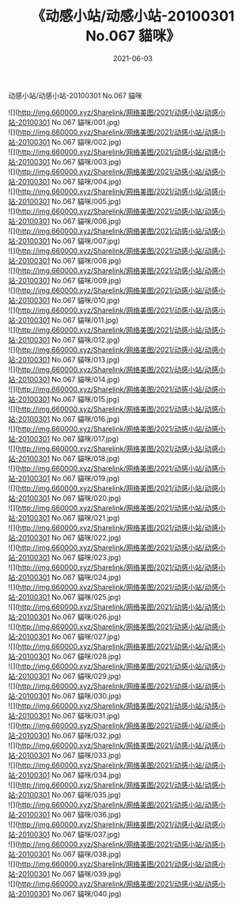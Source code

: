 ﻿---
layout: post
title:  《动感小站/动感小站-20100301 No.067 貓咪》
date:   2021-06-03
img: http://img.660000.xyz/Sharelink/网络美图/2021/动感小站/动感小站-20100301 No.067 貓咪/000.jpg
categories: [美女, 清纯, 唯美]
---

动感小站/动感小站-20100301 No.067 貓咪

 ![](http://img.660000.xyz/Sharelink/网络美图/2021/动感小站/动感小站-20100301 No.067 貓咪/001.jpg) <br>![](http://img.660000.xyz/Sharelink/网络美图/2021/动感小站/动感小站-20100301 No.067 貓咪/002.jpg) <br>![](http://img.660000.xyz/Sharelink/网络美图/2021/动感小站/动感小站-20100301 No.067 貓咪/003.jpg) <br>![](http://img.660000.xyz/Sharelink/网络美图/2021/动感小站/动感小站-20100301 No.067 貓咪/004.jpg) <br>![](http://img.660000.xyz/Sharelink/网络美图/2021/动感小站/动感小站-20100301 No.067 貓咪/005.jpg) <br>![](http://img.660000.xyz/Sharelink/网络美图/2021/动感小站/动感小站-20100301 No.067 貓咪/006.jpg) <br>![](http://img.660000.xyz/Sharelink/网络美图/2021/动感小站/动感小站-20100301 No.067 貓咪/007.jpg) <br>![](http://img.660000.xyz/Sharelink/网络美图/2021/动感小站/动感小站-20100301 No.067 貓咪/008.jpg) <br>![](http://img.660000.xyz/Sharelink/网络美图/2021/动感小站/动感小站-20100301 No.067 貓咪/009.jpg) <br>![](http://img.660000.xyz/Sharelink/网络美图/2021/动感小站/动感小站-20100301 No.067 貓咪/010.jpg) <br>![](http://img.660000.xyz/Sharelink/网络美图/2021/动感小站/动感小站-20100301 No.067 貓咪/011.jpg) <br>![](http://img.660000.xyz/Sharelink/网络美图/2021/动感小站/动感小站-20100301 No.067 貓咪/012.jpg) <br>![](http://img.660000.xyz/Sharelink/网络美图/2021/动感小站/动感小站-20100301 No.067 貓咪/013.jpg) <br>![](http://img.660000.xyz/Sharelink/网络美图/2021/动感小站/动感小站-20100301 No.067 貓咪/014.jpg) <br>![](http://img.660000.xyz/Sharelink/网络美图/2021/动感小站/动感小站-20100301 No.067 貓咪/015.jpg) <br>![](http://img.660000.xyz/Sharelink/网络美图/2021/动感小站/动感小站-20100301 No.067 貓咪/016.jpg) <br>![](http://img.660000.xyz/Sharelink/网络美图/2021/动感小站/动感小站-20100301 No.067 貓咪/017.jpg) <br>![](http://img.660000.xyz/Sharelink/网络美图/2021/动感小站/动感小站-20100301 No.067 貓咪/018.jpg) <br>![](http://img.660000.xyz/Sharelink/网络美图/2021/动感小站/动感小站-20100301 No.067 貓咪/019.jpg) <br>![](http://img.660000.xyz/Sharelink/网络美图/2021/动感小站/动感小站-20100301 No.067 貓咪/020.jpg) <br>![](http://img.660000.xyz/Sharelink/网络美图/2021/动感小站/动感小站-20100301 No.067 貓咪/021.jpg) <br>![](http://img.660000.xyz/Sharelink/网络美图/2021/动感小站/动感小站-20100301 No.067 貓咪/022.jpg) <br>![](http://img.660000.xyz/Sharelink/网络美图/2021/动感小站/动感小站-20100301 No.067 貓咪/023.jpg) <br>![](http://img.660000.xyz/Sharelink/网络美图/2021/动感小站/动感小站-20100301 No.067 貓咪/024.jpg) <br>![](http://img.660000.xyz/Sharelink/网络美图/2021/动感小站/动感小站-20100301 No.067 貓咪/025.jpg) <br>![](http://img.660000.xyz/Sharelink/网络美图/2021/动感小站/动感小站-20100301 No.067 貓咪/026.jpg) <br>![](http://img.660000.xyz/Sharelink/网络美图/2021/动感小站/动感小站-20100301 No.067 貓咪/027.jpg) <br>![](http://img.660000.xyz/Sharelink/网络美图/2021/动感小站/动感小站-20100301 No.067 貓咪/028.jpg) <br>![](http://img.660000.xyz/Sharelink/网络美图/2021/动感小站/动感小站-20100301 No.067 貓咪/029.jpg) <br>![](http://img.660000.xyz/Sharelink/网络美图/2021/动感小站/动感小站-20100301 No.067 貓咪/030.jpg) <br>![](http://img.660000.xyz/Sharelink/网络美图/2021/动感小站/动感小站-20100301 No.067 貓咪/031.jpg) <br>![](http://img.660000.xyz/Sharelink/网络美图/2021/动感小站/动感小站-20100301 No.067 貓咪/032.jpg) <br>![](http://img.660000.xyz/Sharelink/网络美图/2021/动感小站/动感小站-20100301 No.067 貓咪/033.jpg) <br>![](http://img.660000.xyz/Sharelink/网络美图/2021/动感小站/动感小站-20100301 No.067 貓咪/034.jpg) <br>![](http://img.660000.xyz/Sharelink/网络美图/2021/动感小站/动感小站-20100301 No.067 貓咪/035.jpg) <br>![](http://img.660000.xyz/Sharelink/网络美图/2021/动感小站/动感小站-20100301 No.067 貓咪/036.jpg) <br>![](http://img.660000.xyz/Sharelink/网络美图/2021/动感小站/动感小站-20100301 No.067 貓咪/037.jpg) <br>![](http://img.660000.xyz/Sharelink/网络美图/2021/动感小站/动感小站-20100301 No.067 貓咪/038.jpg) <br>![](http://img.660000.xyz/Sharelink/网络美图/2021/动感小站/动感小站-20100301 No.067 貓咪/039.jpg) <br>![](http://img.660000.xyz/Sharelink/网络美图/2021/动感小站/动感小站-20100301 No.067 貓咪/040.jpg) <br>